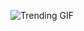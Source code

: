 
<!-- GIF_SECTION -->
![Trending GIF](https://media0.giphy.com/media/v1.Y2lkPThiYjIxNzcyOGgxeGZ4Mnp3bXdjcDU5YXN6bjZ4N2RpYmd1N244YXFnN3Q5MWMxMiZlcD12MV9naWZzX3NlYXJjaCZjdD1n/3ohs814r2VtQYQWxkQ/giphy.gif)
<!-- END_GIF_SECTION -->
